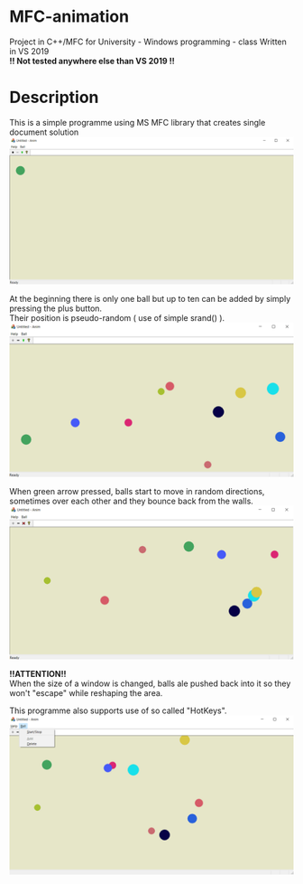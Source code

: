 # MFC-animation
Project in C++/MFC for University - Windows programming - class
Written in VS 2019 <br>
<b>!! Not tested anywhere else than VS 2019 !!</b>

# Description
This is a simple programme using MS MFC library that creates single document solution
![start](./img/start.png)
<br>

At the beginning there is only one ball but up to ten 
can be added by simply pressing the plus button.<br>
Their position is pseudo-random ( use of simple srand() ).
![stops](./img/stops.png)
<br>

When green arrow pressed, balls start to move in random directions, 
sometimes over each other and they bounce back from the walls.
![stops](./img/working.png)
<br>

<b>!!ATTENTION!!</b><br>
When the size of a window is changed, balls ale pushed back into it so they won't "escape" while reshaping the area.

This programme also supports use of so called "HotKeys".
![stops](./img/navbar.png)
